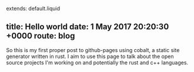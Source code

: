extends: default.liquid

title: Hello world
date: 1 May 2017 20:20:30 +0000
route: blog
---

So this is my first proper post to github-pages using cobalt, a static site generator written in rust. I aim to use this page to talk about the open source projects I'm working on and potentially the rust and c++ languages.
